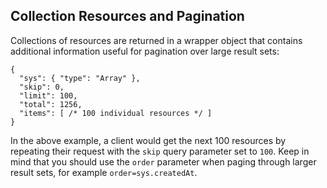 ## Collection Resources and Pagination

Collections of resources are returned in a wrapper object that contains additional information useful for pagination over large result sets:

```
{
  "sys": { "type": "Array" },
  "skip": 0,
  "limit": 100,
  "total": 1256,
  "items": [ /* 100 individual resources */ ]
}
```

In the above example, a client would get the next 100 resources by repeating their request with the `skip` query parameter set to `100`. Keep in mind that you should use the `order` parameter when paging through larger result sets, for example `order=sys.createdAt`.
